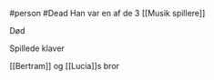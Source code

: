 #person 
#Dead
Han var en af de 3 [[Musik spillere]]

Død

Spillede klaver

[[Bertram]] og [[Lucia]]s bror
